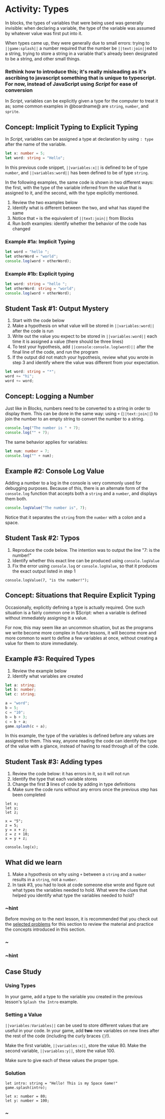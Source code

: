 # Activity: Types

In blocks, the types of variables that were being used was generally invisible: when declaring a variable, the type of the variable was assumed by whatever value was first put into it.

When types came up, they were generally due to small errors: trying to ``||game:splash||`` a number required that the number be ``||text:join||``ed to a string, trying to store a string in a variable that's already been designated to be a string, and other small things.

### Rethink how to introduce this; it's really misleading as it's ascribing to javascript something that is unique to typescript. For now, instead of JavaScript using $Script$ for ease of conversion

In $Script$, variables can be explicitly given a type for the computer to treat it as; some common examples in @boardname@ are ``string``, ``number``, and ``sprite``.

## Concept: Implicit Typing to Explicit Typing

In $Script$, variables can be assigned a type at declaration by using ``: type`` after the name of the variable.

```typescript
let x: number = 5;
let word: string = "Hello";
```

In this previous code snippet, ``||variables:x||`` is defined to be of type ``number``, and ``||variables:word||`` has been defined to be of type ``string``.

In the following examples, the same code is shown in two different ways: the first, with the type of the variable inferred from the value that is assigned to it, and the second, with the type explicitly mentioned.

1. Review the two examples below
2. Identify what is different between the two, and what has stayed the same
3. Notice that ``+`` is the equivalent of ``||text:join||`` from Blocks
4. Run both examples: identify whether the behavior of the code has changed

### Example #1a: Implicit Typing

```typescript
let word = "hello ";
let otherWord = "world";
console.log(word + otherWord);
```

### Example #1b: Explicit typing

```typescript
let word: string = "hello ";
let otherWord: string = "world";
console.log(word + otherWord);
```

## Student Task #1: Output Mystery

1. Start with the code below
2. Make a hypothesis on what value will be stored in ``||variables:word||`` after the code is run
3. Write out the value you expect to be stored in ``||variables:word||`` each time it is assigned a value (there should be three lines)
4. To test your hypothesis, add ``||console:console.log(word)||`` after the final line of the code, and run the program
5. If the output did not match your hypothesis, review what you wrote in step 3 and identify where the value was different from your expectation.

```typescript
let word: string = "*";
word += "hi";
word += word;
```

## Concept: Logging a Number

Just like in Blocks, numbers need to be converted to a string in order to display them. This can be done in the same way: using ``+`` (``||text:join||``) to join the number to an empty string to convert the number to a string.

```typescript
console.log("The number is " + 7);
console.log("" + 7);
```

The same behavior applies for variables:

```typescript
let num: number = 7;
console.log("" + num);
```

## Example #2: Console Log Value

Adding a number to a log in the console is very commonly used for debugging purposes. Because of this, there is an alternate form of the ``console.log`` function that accepts both a ``string`` and a ``number``, and displays them both.

```typescript
console.logValue("The number is", 7);
```

Notice that it separates the ``string`` from the ``number`` with a colon and a space.

## Student Task #2: Typos

1. Reproduce the code below. The intention was to output the line "7: is the number!"
2. Identify whether this exact line can be produced using ``console.logValue``
3. Fix the error using ``console.log`` or ``console.logValue``, so that it produces the exact output listed in step 1

```typescript-ignore
console.logValue(7, "is the number!");
```

## Concept: Situations that Require Explicit Typing

Occasionally, explicitly defining a type is actually required. One such situation is a fairly common one in $Script: when a variable is defined without immediately assigning it a value.

For now, this may seem like an uncommon situation, but as the programs we write become more complex in future lessons, it will become more and more common to want to define a few variables at once, without creating a value for them to store immediately.

## Example #3: Required Types

1. Review the example below
2. Identify what variables are created

```typescript
let a: string;
let b: number;
let c: string;

a = "word";
b = 5;
c = "10";
b = b + 3;
c = b + a;
game.splash(c + a);
```

In this example, the type of the variables is defined before any values are assigned to them. This way, anyone reading the code can identify the type of the value with a glance, instead of having to read through all of the code.

## Student Task #3: Adding types

1. Review the code below: it has errors in it, so it will not run
2. Identify the type that each variable stores
3. Change the first **3** lines of code by adding in type definitions
4. Make sure the code runs without any errors once the previous step has been completed

```typescript-ignore
let x;
let y;
let z;

x = "5";
z = 5;
y = x + z;
z = z + 10;
x = y + z;

console.log(x);
```

## What did we learn

1. Make a hypothesis on why using ``+`` between a ``string`` and a ``number`` results in a ``string``, not a ``number``.
2. In task #3, you had to look at code someone else wrote and figure out what types the variables needed to hold. What were the clues that helped you identify what type the variables needed to hold?

### ~hint

Before moving on to the next lesson, it is recommended that you check out the [selected problems](/courses/csintro3/intro/types-problems) for this section to review the material and practice the concepts introduced in this section.

### ~

### ~hint

## Case Study

### Using Types

In your game, add a type to the variable you created in the previous lesson's ``Splash the Intro`` example.

### Setting a Value

``||variables:Variables||`` can be used to store different values that are useful in your code. In your game, add **two** new variables on new lines after the rest of the code (including the curly braces ``{}``!).

Make the first variable, ``||variables:x||``, store the value 80. Make the second variable, ``||variables:y||``, store the value 100.

Make sure to give each of these values the proper type.

### Solution

```typescript-ignore
let intro: string = "Hello! This is my Space Game!"
game.splash(intro);

let x: number = 80;
let y: number = 100;
```

### ~